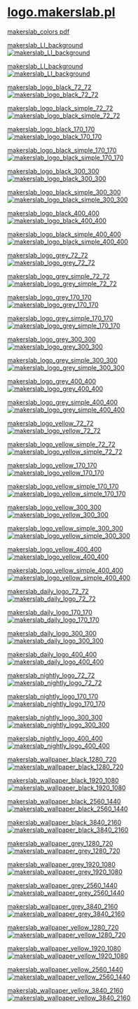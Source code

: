 # [logo.makerslab.pl](http://logo.makerslab.pl)


[makerslab_colors pdf](img/makerslab_colors.pdf)

[makerslab_LI_background <br> ![makerslab_LI_background](img/makerslab_LI_background.png)](img/makerslab_LI_background.png)

[makerslab_LI_background <br> ![makerslab_LI_background](img/makerslab_LI_background_yellow.png)](img/makerslab_LI_background_yellow.png)

[makerslab_logo_black_72_72 <br> ![makerslab_logo_black_72_72](img/makerslab_logo_black_72_72.png)](img/makerslab_logo_black_72_72.png)

[makerslab_logo_black_simple_72_72 <br> ![makerslab_logo_black_simple_72_72](img/makerslab_logo_black_simple_72_72.png)](img/makerslab_logo_black_simple_72_72.png)

[makerslab_logo_black_170_170 <br> ![makerslab_logo_black_170_170](img/makerslab_logo_black_170_170.png)](img/makerslab_logo_black_170_170.png)

[makerslab_logo_black_simple_170_170 <br> ![makerslab_logo_black_simple_170_170](img/makerslab_logo_black_simple_170_170.png)](img/makerslab_logo_black_simple_170_170.png)

[makerslab_logo_black_300_300 <br> ![makerslab_logo_black_300_300](img/makerslab_logo_black_300_300.png)](img/makerslab_logo_black_300_300.png)

[makerslab_logo_black_simple_300_300 <br> ![makerslab_logo_black_simple_300_300](img/makerslab_logo_black_simple_300_300.png)](img/makerslab_logo_black_simple_300_300.png)

[makerslab_logo_black_400_400 <br> ![makerslab_logo_black_400_400](img/makerslab_logo_black_400_400.png)](img/makerslab_logo_black_400_400.png)

[makerslab_logo_black_simple_400_400 <br> ![makerslab_logo_black_simple_400_400](img/makerslab_logo_black_simple_400_400.png)](img/makerslab_logo_black_simple_400_400.png)

[makerslab_logo_grey_72_72 <br> ![makerslab_logo_grey_72_72](img/makerslab_logo_grey_72_72.png)](img/makerslab_logo_grey_72_72.png)

[makerslab_logo_grey_simple_72_72 <br> ![makerslab_logo_grey_simple_72_72](img/makerslab_logo_grey_simple_72_72.png)](img/makerslab_logo_grey_simple_72_72.png)

[makerslab_logo_grey_170_170 <br> ![makerslab_logo_grey_170_170](img/makerslab_logo_grey_170_170.png)](img/makerslab_logo_grey_170_170.png)

[makerslab_logo_grey_simple_170_170 <br> ![makerslab_logo_grey_simple_170_170](img/makerslab_logo_grey_simple_170_170.png)](img/makerslab_logo_grey_simple_170_170.png)

[makerslab_logo_grey_300_300 <br> ![makerslab_logo_grey_300_300](img/makerslab_logo_grey_300_300.png)](img/makerslab_logo_grey_300_300.png)

[makerslab_logo_grey_simple_300_300 <br> ![makerslab_logo_grey_simple_300_300](img/makerslab_logo_grey_simple_300_300.png)](img/makerslab_logo_grey_simple_300_300.png)

[makerslab_logo_grey_400_400 <br> ![makerslab_logo_grey_400_400](img/makerslab_logo_grey_400_400.png)](img/makerslab_logo_grey_400_400.png)

[makerslab_logo_grey_simple_400_400 <br> ![makerslab_logo_grey_simple_400_400](img/makerslab_logo_grey_simple_400_400.png)](img/makerslab_logo_grey_simple_400_400.png)

[makerslab_logo_yellow_72_72 <br> ![makerslab_logo_yellow_72_72](img/makerslab_logo_yellow_72_72.png)](img/makerslab_logo_yellow_72_72.png)

[makerslab_logo_yellow_simple_72_72 <br> ![makerslab_logo_yellow_simple_72_72](img/makerslab_logo_yellow_simple_72_72.png)](img/makerslab_logo_yellow_simple_72_72.png)

[makerslab_logo_yellow_170_170 <br> ![makerslab_logo_yellow_170_170](img/makerslab_logo_yellow_170_170.png)](img/makerslab_logo_yellow_170_170.png)

[makerslab_logo_yellow_simple_170_170 <br> ![makerslab_logo_yellow_simple_170_170](img/makerslab_logo_yellow_simple_170_170.png)](img/makerslab_logo_yellow_simple_170_170.png)

[makerslab_logo_yellow_300_300 <br> ![makerslab_logo_yellow_300_300](img/makerslab_logo_yellow_300_300.png)](img/makerslab_logo_yellow_300_300.png)

[makerslab_logo_yellow_simple_300_300 <br> ![makerslab_logo_yellow_simple_300_300](img/makerslab_logo_yellow_simple_300_300.png)](img/makerslab_logo_yellow_simple_300_300.png)

[makerslab_logo_yellow_400_400 <br> ![makerslab_logo_yellow_400_400](img/makerslab_logo_yellow_400_400.png)](img/makerslab_logo_yellow_400_400.png)

[makerslab_logo_yellow_simple_400_400 <br> ![makerslab_logo_yellow_simple_400_400](img/makerslab_logo_yellow_simple_400_400.png)](img/makerslab_logo_yellow_simple_400_400.png)

[makerslab_daily_logo_72_72 <br> ![makerslab_daily_logo_72_72](img/makerslab_daily_logo_72_72.png)](img/makerslab_daily_logo_72_72.png)

[makerslab_daily_logo_170_170 <br> ![makerslab_daily_logo_170_170](img/makerslab_daily_logo_170_170.png)](img/makerslab_daily_logo_170_170.png)

[makerslab_daily_logo_300_300 <br> ![makerslab_daily_logo_300_300](img/makerslab_daily_logo_300_300.png)](img/makerslab_daily_logo_300_300.png)

[makerslab_daily_logo_400_400 <br> ![makerslab_daily_logo_400_400](img/makerslab_daily_logo_400_400.png)](img/makerslab_daily_logo_400_400.png)

[makerslab_nightly_logo_72_72 <br> ![makerslab_nightly_logo_72_72](img/makerslab_nightly_logo_72_72.png)](img/makerslab_nightly_logo_72_72.png)

[makerslab_nightly_logo_170_170 <br> ![makerslab_nightly_logo_170_170](img/makerslab_nightly_logo_170_170.png)](img/makerslab_nightly_logo_170_170.png)

[makerslab_nightly_logo_300_300 <br> ![makerslab_nightly_logo_300_300](img/makerslab_nightly_logo_300_300.png)](img/makerslab_nightly_logo_300_300.png)

[makerslab_nightly_logo_400_400 <br> ![makerslab_nightly_logo_400_400](img/makerslab_nightly_logo_400_400.png)](img/makerslab_nightly_logo_400_400.png)

[makerslab_wallpaper_black_1280_720 <br> ![makerslab_wallpaper_black_1280_720](img/makerslab_wallpaper_black_1280_720.jpg)](img/makerslab_wallpaper_black_1280_720.jpg)

[makerslab_wallpaper_black_1920_1080 <br> ![makerslab_wallpaper_black_1920_1080](img/makerslab_wallpaper_black_1920_1080.jpg)](img/makerslab_wallpaper_black_1920_1080.jpg)

[makerslab_wallpaper_black_2560_1440 <br> ![makerslab_wallpaper_black_2560_1440](img/makerslab_wallpaper_black_2560_1440.jpg)](img/makerslab_wallpaper_black_2560_1440.jpg)

[makerslab_wallpaper_black_3840_2160 <br> ![makerslab_wallpaper_black_3840_2160](img/makerslab_wallpaper_black_3840_2160.jpg)](img/makerslab_wallpaper_black_3840_2160.jpg)

[makerslab_wallpaper_grey_1280_720 <br> ![makerslab_wallpaper_grey_1280_720](img/makerslab_wallpaper_grey_1280_720.jpg)](img/makerslab_wallpaper_grey_1280_720.jpg)

[makerslab_wallpaper_grey_1920_1080 <br> ![makerslab_wallpaper_grey_1920_1080](img/makerslab_wallpaper_grey_1920_1080.jpg)](img/makerslab_wallpaper_grey_1920_1080.jpg)

[makerslab_wallpaper_grey_2560_1440 <br> ![makerslab_wallpaper_grey_2560_1440](img/makerslab_wallpaper_grey_2560_1440.jpg)](img/makerslab_wallpaper_grey_2560_1440.jpg)

[makerslab_wallpaper_grey_3840_2160 <br> ![makerslab_wallpaper_grey_3840_2160](img/makerslab_wallpaper_grey_3840_2160.jpg)](img/makerslab_wallpaper_grey_3840_2160.jpg)

[makerslab_wallpaper_yellow_1280_720 <br> ![makerslab_wallpaper_yellow_1280_720](img/makerslab_wallpaper_yellow_1280_720.jpg)](img/makerslab_wallpaper_yellow_1280_720.jpg)

[makerslab_wallpaper_yellow_1920_1080 <br> ![makerslab_wallpaper_yellow_1920_1080](img/makerslab_wallpaper_yellow_1920_1080.jpg)](img/makerslab_wallpaper_yellow_1920_1080.jpg)

[makerslab_wallpaper_yellow_2560_1440 <br> ![makerslab_wallpaper_yellow_2560_1440](img/makerslab_wallpaper_yellow_2560_1440.jpg)](img/makerslab_wallpaper_yellow_2560_1440.jpg)

[makerslab_wallpaper_yellow_3840_2160 <br> ![makerslab_wallpaper_yellow_3840_2160](img/makerslab_wallpaper_yellow_3840_2160.jpg)](img/makerslab_wallpaper_yellow_3840_2160.jpg)
